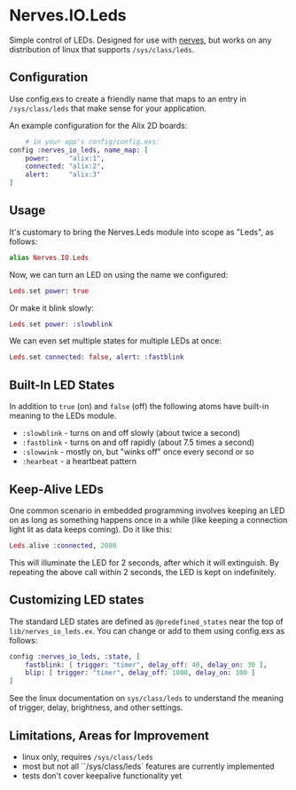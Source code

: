 Nerves.IO.Leds
==============

Simple control of LEDs.  Designed for use with [nerves](http://nerves.io/), but works on any distribution of linux that supports `/sys/class/leds`.

## Configuration

Use config.exs to create a friendly name that maps to an entry in `/sys/class/leds` that make sense for your application.

An example configuration for the Alix 2D boards:
```elixir
	# in your app's config/config.exs:
config :nerves_io_leds, name_map: [
	power:     "alix:1",
	connected: "alix:2",
	alert:     "alix:3"
]
```
## Usage

It's customary to bring the Nerves.Leds module into scope as "Leds", as follows:
```elixir
alias Nerves.IO.Leds
```
Now, we can turn an LED on using the name we configured:
```elixir
Leds.set power: true
```
Or make it blink slowly:
```elixir
Leds.set power: :slowblink
```
We can even set multiple states for multiple LEDs at once:
```elixir
Leds.set connected: false, alert: :fastblink
```
## Built-In LED States

In addition to `true` (on) and `false` (off) the following atoms have built-in meaning to the LEDs module.

- `:slowblink` - turns on and off slowly (about twice a second)
- `:fastblink` - turns on and off rapidly (about 7.5 times a second)
- `:slowwink` - mostly on, but "winks off" once every second or so
- `:hearbeat` - a heartbeat pattern

## Keep-Alive LEDs

One common scenario in embedded programming involves keeping an LED on as long as something happens once in a while (like keeping a connection light lit as data keeps coming).  Do it like this:
```elixir
Leds.alive :connected, 2000
```
This will illuminate the LED for 2 seconds, after which it will extinguish.  By repeating the above call within 2 seconds, the LED is kept on indefinitely.

## Customizing LED states

The standard LED states are defined as `@predefined_states` near the top of `lib/nerves_io_leds.ex`.  You can change or add to them using config.exs as follows:
```elixir
config :nerves_io_leds, :state, [
	fastblink: [ trigger: "timer", delay_off: 40, delay_on: 30 ],
	blip: [ trigger: "timer", delay_off: 1000, delay_on: 100 ]
]
```
See the linux documentation on `sys/class/leds` to understand the meaning of trigger, delay, brightness, and other settings.

## Limitations, Areas for Improvement

- linux only, requires `/sys/class/leds`
- most but not all ``/sys/class/leds` features are currently implemented
- tests don't cover keepalive functionality yet
